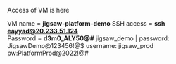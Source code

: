 Access of VM is here

VM name =   **jigsaw-platform-demo**
SSH access = **ssh eayyad@20.233.51.124**  
Password = **d3m0_ALY50@#**
jigsaw_demo |
password: JigsawDemo@123456!@$
username: jigsaw_prod
pw:PlatformProd@2022!@#